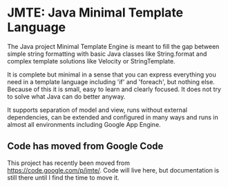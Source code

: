 JMTE: Java Minimal Template Language
====

The Java project Minimal Template Engine is meant to fill the gap between simple string formatting with basic Java classes like String.format and complex template solutions like Velocity or StringTemplate.

It is complete but minimal in a sense that you can express everything you need in a template language including 'if' and 'foreach', but nothing else. Because of this it is small, easy to learn and clearly focused. It does not try to solve what Java can do better anyway.

It supports separation of model and view, runs without external dependencies, can be extended and configured in many ways and runs in almost all environments including Google App Engine.

Code has moved from Google Code
------------------------------
This project has recently been moved from https://code.google.com/p/jmte/. Code will live here, but documentation is still there until I find the time to move it.
